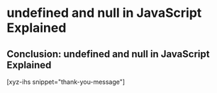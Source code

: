 # undefined and null in JavaScript Explained
<!--more-->
<!--
Table of Contents:
-->


## Conclusion: undefined and null in JavaScript Explained

[xyz-ihs snippet="thank-you-message"]

<!-- ### Links -->
[data types]: https://blog.alexdevero.com/javascript-basics-data-types-pt1/
[falsy]: https://developer.mozilla.org/en-us/docs/Glossary/Falsy
[if...else]: https://blog.alexdevero.com/javascript-if-else-statement/

<!--
### Meta:
-
-->

<!--
### Keywords:
-
-->

<!--
### Resources:
-
-->
